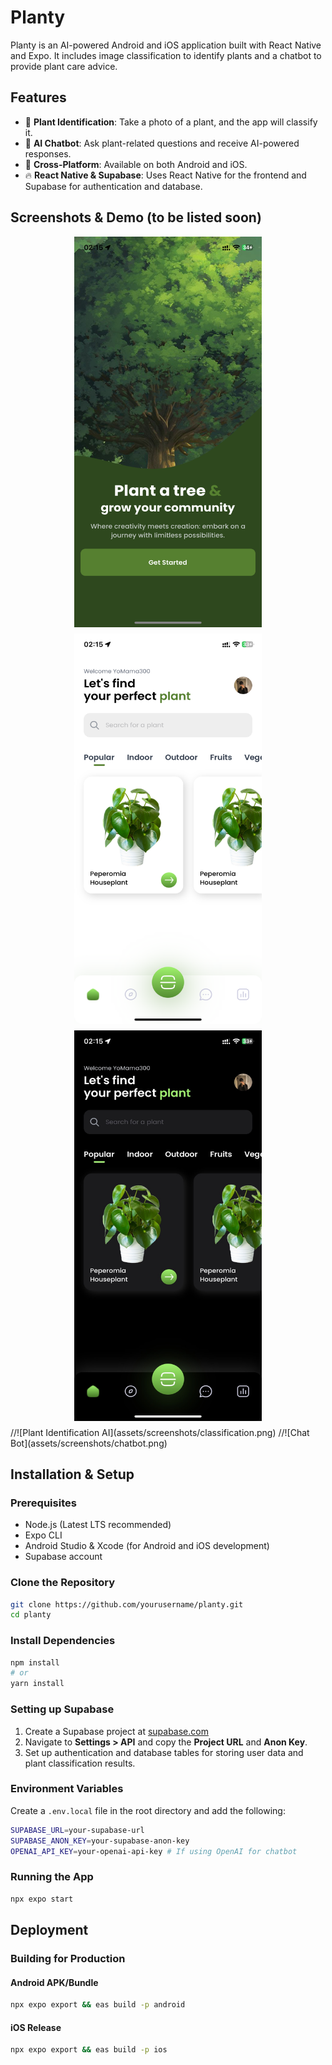 # Planty

Planty is an AI-powered Android and iOS application built with React Native and Expo. It includes image classification to identify plants and a chatbot to provide plant care advice.

## Features
- 🌱 **Plant Identification**: Take a photo of a plant, and the app will classify it.
- 🤖 **AI Chatbot**: Ask plant-related questions and receive AI-powered responses.
- 📱 **Cross-Platform**: Available on both Android and iOS.
- 🔥 **React Native & Supabase**: Uses React Native for the frontend and Supabase for authentication and database.

## Screenshots & Demo (to be listed soon)
<div style="display: flex; flex-wrap: wrap; gap: 10px; justify-content: center; align-items: center;">
<img src="assets/screenshots/onboarding.png" width="300" height="625" alt="Onboarding">
<img src="assets/screenshots/homepage_light.png" width="300" height="625" alt="Home Page Light Mode (not yet finished)">
<img src="assets/screenshots/homepage_dark.jpeg" width="300" height="625" alt="Home Page Dark Mode (not yet finished)">
//![Plant Identification AI](assets/screenshots/classification.png)
//![Chat Bot](assets/screenshots/chatbot.png)
</div>


## Installation & Setup

### Prerequisites
- Node.js (Latest LTS recommended)
- Expo CLI
- Android Studio & Xcode (for Android and iOS development)
- Supabase account

### Clone the Repository
```sh
git clone https://github.com/yourusername/planty.git
cd planty
```

### Install Dependencies
```sh
npm install
# or
yarn install
```

### Setting up Supabase
1. Create a Supabase project at [supabase.com](https://supabase.com/)
2. Navigate to **Settings > API** and copy the **Project URL** and **Anon Key**.
3. Set up authentication and database tables for storing user data and plant classification results.

### Environment Variables
Create a `.env.local` file in the root directory and add the following:
```sh
SUPABASE_URL=your-supabase-url
SUPABASE_ANON_KEY=your-supabase-anon-key
OPENAI_API_KEY=your-openai-api-key # If using OpenAI for chatbot
```

### Running the App
```sh
npx expo start
```

## Deployment
### Building for Production
#### Android APK/Bundle
```sh
npx expo export && eas build -p android
```

#### iOS Release
```sh
npx expo export && eas build -p ios
```
